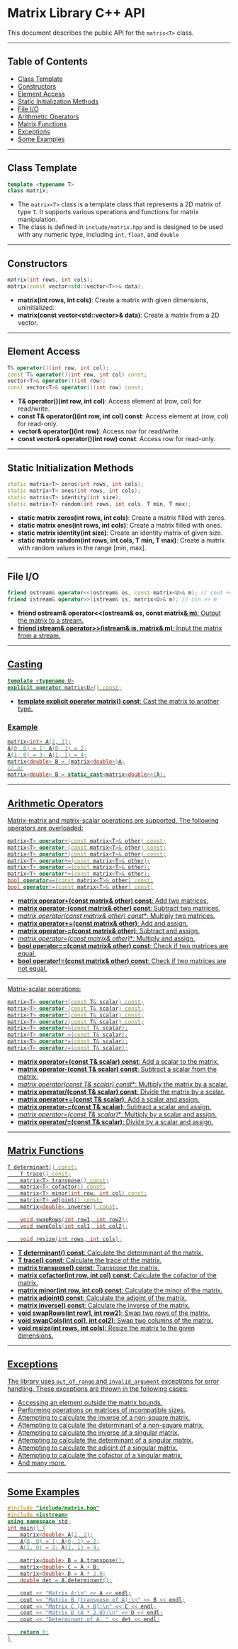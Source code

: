 # Matrix Library C++ API

This document describes the public API for the `matrix<T>` class.

---

## Table of Contents

- [Class Template](#class-template)
- [Constructors](#constructors)
- [Element Access](#element-access)
- [Static Initialization Methods](#static-initialization-methods)
- [File I/O](#file-io)
- [Arithmetic Operators](#arithmetic-operators)
- [Matrix Functions](#matrix-functions)
- [Exceptions](#exceptions)
- [Some Examples](#some-examples)


---

## Class Template

```cpp
template <typename T>
class matrix;
```
- The `matrix<T>` class is a template class that represents a 2D matrix of type `T`. It supports various operations and functions for matrix manipulation. 
- The class is defined in `include/matrix.hpp` and is designed to be used with any numeric type, including `int`, `float`, and `double`
---

## Constructors
```cpp
matrix(int rows, int cols);
matrix(const vector<std::vector<T>>& data);
```
- **matrix(int rows, int cols)**: Create a matrix with given dimensions, uninitialized.
- **matrix(const vector<std::vector<T>>& data)**: Create a matrix from a 2D vector.
---
## Element Access
```cpp
T& operator()(int row, int col);
const T& operator()(int row, int col) const;
vector<T>& operator()(int row);
const vector<T>& operator()(int row) const;
```
- **T& operator()(int row, int col)**: Access element at (row, col) for read/write.
- **const T& operator()(int row, int col) const**: Access element at (row, col) for read-only.
- **vector<T>& operator()(int row)**: Access row for read/write.
- **const vector<T>& operator()(int row) const**: Access row for read-only.
---
## Static Initialization Methods
```cpp
static matrix<T> zeros(int rows, int cols);
static matrix<T> ones(int rows, int cols);
static matrix<T> identity(int size);
static matrix<T> random(int rows, int cols, T min, T max);
```
- **static matrix<T> zeros(int rows, int cols)**: Create a matrix filled with zeros.
- **static matrix<T> ones(int rows, int cols)**: Create a matrix filled with ones.
- **static matrix<T> identity(int size)**: Create an identity matrix of given size.
- **static matrix<T> random(int rows, int cols, T min, T max)**: Create a matrix with random values in the range [min, max].
---
## File I/O
```cpp
friend ostream& operator<<(ostream& os, const matrix<U>& m); // cout << m
friend istream& operator>>(istream& is, matrix<U>& m); // cin >> m
```
- **friend ostream& operator<<(ostream& os, const matrix<U>& m)**: Output the matrix to a stream.
- **friend istream& operator>>(istream& is, matrix<U>& m)**: Input the matrix from a stream.
---
## Casting
```cpp
template <typename U>
explicit operator matrix<U>() const;
```
- **template <typename U> explicit operator matrix<U>() const**: Cast the matrix to another type.
### Example
```cpp
matrix<int> A(2, 2);
A(0, 0) = 1; A(0, 1) = 2;
A(1, 0) = 3; A(1, 1) = 4;
matrix<double> B = (matrix<double>)A;
// or
matrix<double> B = static_cast<matrix<double>>(A);
```
---
## Arithmetic Operators
Matrix-matrix and matrix-scalar operations are supported. The following operators are overloaded:
```cpp
matrix<T> operator+(const matrix<T>& other) const;
matrix<T> operator-(const matrix<T>& other) const;
matrix<T> operator*(const matrix<T>& other) const;
matrix<T> operator+=(const matrix<T>& other);
matrix<T> operator-=(const matrix<T>& other);
matrix<T> operator*=(const matrix<T>& other);
bool operator==(const matrix<T>& other) const;
bool operator!=(const matrix<T>& other) const;
```
- **matrix<T> operator+(const matrix<T>& other) const**: Add two matrices.
- **matrix<T> operator-(const matrix<T>& other) const**: Subtract two matrices.
- **matrix<T> operator*(const matrix<T>& other) const**: Multiply two matrices.
- **matrix<T> operator+=(const matrix<T>& other)**: Add and assign.
- **matrix<T> operator-=(const matrix<T>& other)**: Subtract and assign.
- **matrix<T> operator*=(const matrix<T>& other)**: Multiply and assign.
- **bool operator==(const matrix<T>& other) const**: Check if two matrices are equal.
- **bool operator!=(const matrix<T>& other) const**: Check if two matrices are not equal.
---
Matrix-scalar operations:
```cpp
matrix<T> operator+(const T& scalar) const;
matrix<T> operator-(const T& scalar) const;
matrix<T> operator*(const T& scalar) const;
matrix<T> operator/(const T& scalar) const;
matrix<T> operator+=(const T& scalar);
matrix<T> operator-=(const T& scalar);
matrix<T> operator*=(const T& scalar);
matrix<T> operator/=(const T& scalar);
```
- **matrix<T> operator+(const T& scalar) const**: Add a scalar to the matrix.
- **matrix<T> operator-(const T& scalar) const**: Subtract a scalar from the matrix.
- **matrix<T> operator*(const T& scalar) const**: Multiply the matrix by a scalar.
- **matrix<T> operator/(const T& scalar) const**: Divide the matrix by a scalar.
- **matrix<T> operator+=(const T& scalar)**: Add a scalar and assign.
- **matrix<T> operator-=(const T& scalar)**: Subtract a scalar and assign.
- **matrix<T> operator*=(const T& scalar)**: Multiply by a scalar and assign.
- **matrix<T> operator/=(const T& scalar)**: Divide by a scalar and assign.
---
## Matrix Functions
```cpp
T determinant() const;
    T trace() const;
    matrix<T> transpose() const;
    matrix<T> cofactor() const;
    matrix<T> minor(int row, int col) const;
    matrix<T> adjoint() const;
    matrix<double> inverse() const;

    void swapRows(int row1, int row2);
    void swapCols(int col1, int col2);

    void resize(int rows, int cols);
```
- **T determinant() const**: Calculate the determinant of the matrix.
- **T trace() const**: Calculate the trace of the matrix.
- **matrix<T> transpose() const**: Transpose the matrix.
- **matrix<T> cofactor(int row, int col) const**: Calculate the cofactor of the matrix.
- **matrix<T> minor(int row, int col) const**: Calculate the minor of the matrix.
- **matrix<T> adjoint() const**: Calculate the adjoint of the matrix.
- **matrix<T> inverse() const**: Calculate the inverse of the matrix.
- **void swapRows(int row1, int row2)**: Swap two rows of the matrix.
- **void swapCols(int col1, int col2)**: Swap two columns of the matrix.
- **void resize(int rows, int cols)**: Resize the matrix to the given dimensions.
---
## Exceptions
The library uses `out_of_range` and `invalid_argument` exceptions for error handling. These exceptions are thrown in the following cases:
- Accessing an element outside the matrix bounds.
- Performing operations on matrices of incompatible sizes.
- Attempting to calculate the inverse of a non-square matrix.
- Attempting to calculate the determinant of a non-square matrix.
- Attempting to calculate the inverse of a singular matrix.
- Attempting to calculate the determinant of a singular matrix.
- Attempting to calculate the adjoint of a singular matrix.
- Attempting to calculate the cofactor of a singular matrix.
- And many more.

---
## Some Examples
```cpp
#include "include/matrix.hpp"
#include <iostream>
using namespace std;
int main() {
    matrix<double> A(2, 2);
    A(0, 0) = 1; A(0, 1) = 2;
    A(1, 0) = 3; A(1, 1) = 4;

    matrix<double> B = A.transpose();
    matrix<double> C = A + B;
    matrix<double> D = A * 2.0;
    double det = A.determinant();

    cout << "Matrix A:\n" << A << endl;
    cout << "Matrix B (transpose of A):\n" << B << endl;
    cout << "Matrix C (A + B):\n" << C << endl;
    cout << "Matrix D (A * 2.0):\n" << D << endl;
    cout << "Determinant of A: " << det << endl;

    return 0;
}
```
